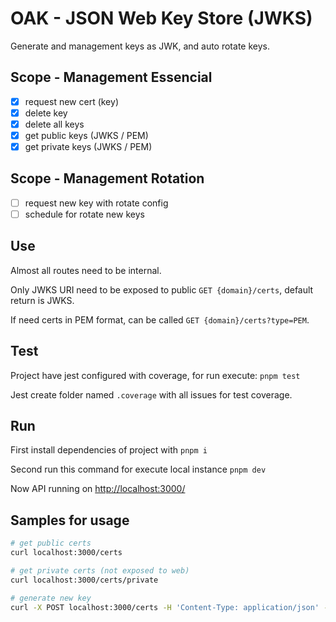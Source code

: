 # OAK - JSON Web Key Store (JWKS)
Generate and management keys as JWK, and auto rotate keys.

## Scope - Management Essencial
- [x] request new cert (key)
- [x] delete key
- [x] delete all keys
- [x] get public keys (JWKS / PEM)
- [x] get private keys (JWKS / PEM)

## Scope - Management Rotation
- [ ] request new key with rotate config
- [ ] schedule for rotate new keys

## Use
Almost all routes need to be internal.

Only JWKS URI need to be exposed to public `GET {domain}/certs`, default return is JWKS.

If need certs in PEM format, can be called `GET {domain}/certs?type=PEM`.

## Test

Project have jest configured with coverage, for run execute: `pnpm test`

Jest create folder named `.coverage` with all issues for test coverage.

## Run

First install dependencies of project with `pnpm i`

Second run this command for execute local instance `pnpm dev`

Now API running on [http://localhost:3000/](http://localhost:3000/)

## Samples for usage

```bash
# get public certs
curl localhost:3000/certs

# get private certs (not exposed to web)
curl localhost:3000/certs/private

# generate new key
curl -X POST localhost:3000/certs -H 'Content-Type: application/json' -d '{"alg":"RSA"}'
```